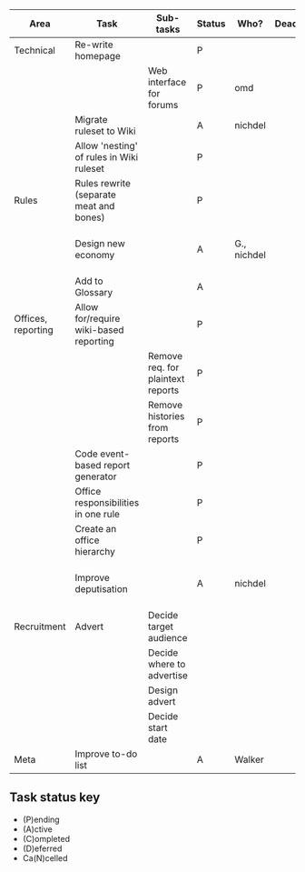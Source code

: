 | Area               | Task                                     | Sub-tasks                         | Status | Who?        | Deadline | Comments                          | Dependencies     |
|--------------------|------------------------------------------|-----------------------------------|--------|-------------|----------|-----------------------------------|------------------|
| Technical          | Re-write homepage                        |                                   | P      |             |          |                                   |                  |
|                    |                                          | Web interface for forums          | P      | omd         |          |                                   |                  |
|                    | Migrate ruleset to Wiki                  |                                   | A      | nichdel     |          |                                   |                  |
|                    | Allow 'nesting' of rules in Wiki ruleset |                                   | P      |             |          |                                   |                  |
| Rules              | Rules rewrite (separate meat and bones)  |                                   | P      |             |          |                                   |                  |
|                    | Design new economy                       |                                   | A      | G., nichdel |          |        Currently writing a proto --nichdel                           |                  |
|                    | Add to Glossary                          |                                   | A      |             |          |                                   |                  |
| Offices, reporting | Allow for/require wiki-based reporting   |                                   | P      |             |          |                                   |                  |
|                    |                                          | Remove req. for plaintext reports | P      |             |          |                                   |                  |
|                    |                                          | Remove histories from reports     | P      |             |          |                                   |                  |
|                    | Code event-based report generator        |                                   | P      |             |          |                                   |                  |
|                    | Office responsibilities in one rule      |                                   | P      |             |          |                                   |                  |
|                    | Create an office hierarchy               |                                   | P      |             |          |                                   |                  |
|                    | Improve deputisation                     |                                   | A      | nichdel     |          | Voting on proposal currently open |                  |
| Recruitment        | Advert                                   | Decide target audience            |        |             |          |                                   | Everything else? |
|                    |                                          | Decide where to advertise         |        |             |          |                                   |                  |
|                    |                                          | Design advert                     |        |             |          |                                   |                  |
|                    |                                          | Decide start date                 |        |             |          |                                   |                  |
| Meta               | Improve to-do list                       |                                   | A      | Walker      |          |                                   |                  |

## Task status key
* (P)ending
* (A)ctive
* (C)ompleted
* (D)eferred
* Ca(N)celled